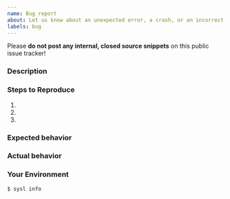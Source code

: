 ```yaml
---
name: Bug report
about: Let us know about an unexpected error, a crash, or an incorrect behavior.
labels: bug
---
```


Please **do not post any internal, closed source snippets** on this public issue tracker!

### Description



### Steps to Reproduce
1.
2.
3.

### Expected behavior



### Actual behavior



### Your Environment
```sh
$ sysl info

```
